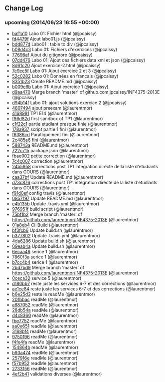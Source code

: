 ## Change Log

### upcoming (2014/06/23 16:55 +00:00)
- [baf1a10](https://github.com/laurentmor/INF4375-2013E/commit/baf1a102e43e852b5822aaa3bfa21eb9e8d374e9) Labo 01: Fichier html (@jpcaissy)
- [fd4479f](https://github.com/laurentmor/INF4375-2013E/commit/fd4479fecb23a56c7fe3e82e80545b19ee290cbc) Ajout labo01.js (@jpcaissy)
- [bdd877d](https://github.com/laurentmor/INF4375-2013E/commit/bdd877de5296d62d892a3724826b7f1330d867e1) Labo01 : table to div (@jpcaissy)
- [b08d4c3](https://github.com/laurentmor/INF4375-2013E/commit/b08d4c32fae84ab936e954c7d2a7cedd2fca2384) Labo 01: Fichiers d'exercices (@jpcaissy)
- [77696af](https://github.com/laurentmor/INF4375-2013E/commit/77696af28b312c1fae6f42c0a899d92c430e5cbe) Ajout du gitignore (@jpcaissy)
- [07dd476](https://github.com/laurentmor/INF4375-2013E/commit/07dd4762407904319f3621436c01d81707a9d13a) Labo 01: Ajout des fichiers data xml et json (@jpcaissy)
- [8d61c20](https://github.com/laurentmor/INF4375-2013E/commit/8d61c2018032ea4b0b533f2b32627057f8e5a23c) Ajout exercice-2.html (@jpcaissy)
- [7c9cc5f](https://github.com/laurentmor/INF4375-2013E/commit/7c9cc5f3db6fbb7b6b2411cfa17c9de1683ee373) Labo 01: Ajout exercice 2 et 3 (@jpcaissy)
- [52c0282](https://github.com/laurentmor/INF4375-2013E/commit/52c02824c7a64c51d56150d9ae4ee8723520e729) Labo 01: Données en français (@jpcaissy)
- [8351b23](https://github.com/laurentmor/INF4375-2013E/commit/8351b23a4f613d1b1283d767855372a4d60db057) Create README.md (@jpcaissy)
- [b009e6b](https://github.com/laurentmor/INF4375-2013E/commit/b009e6b14e158a78b9c4cdd5c926d973f30b54b0) Labo 01: Ajout exercice 1 (@jpcaissy)
- [d9aa470](https://github.com/laurentmor/INF4375-2013E/commit/d9aa470f988b2c2c92332b9302a804f17811245c) Merge branch 'master' of github.com:jpcaissy/INF4375-2013E (@jpcaissy)
- [d94b14f](https://github.com/laurentmor/INF4375-2013E/commit/d94b14f9637b88c2aff0442a1d9bc0a9d3e09668) Labo 01: ajout solutions exercice 2 (@jpcaissy)
- [4807494](https://github.com/laurentmor/INF4375-2013E/commit/48074942da2ab2f3e1bfd4c32faf7508d67dd379) ajout preexam (@laurentmor)
- [4168981](https://github.com/laurentmor/INF4375-2013E/commit/4168981b610ddfb6f7cb7f337f5c12376392d55d) TP1 E14 (@laurentmor)
- [f86d82d](https://github.com/laurentmor/INF4375-2013E/commit/f86d82dd87bd56c238db946d48f48f952380da20) first sandbox of TP1 (@laurentmor)
- [c1f22c1](https://github.com/laurentmor/INF4375-2013E/commit/c1f22c1ee3c548f30275edd5a96bb655ffc69203) partie etudiant presque finie (@laurentmor)
- [178a937](https://github.com/laurentmor/INF4375-2013E/commit/178a93704b1037aee5a558607b495e55a633f6eb) script partie 1 fini (@laurentmor)
- [f6386cd](https://github.com/laurentmor/INF4375-2013E/commit/f6386cdc76c1524931608a10c0177059804ed1bf) Paratiquement fini (@laurentmor)
- [2c485a6](https://github.com/laurentmor/INF4375-2013E/commit/2c485a62feadbbff279c349ae94d4444fad4b228) fini (@laurentmor)
- [588743a](https://github.com/laurentmor/INF4375-2013E/commit/588743a32267fdbd8dac054925140e5aa22291ea) README.md (@laurentmor)
- [722c715](https://github.com/laurentmor/INF4375-2013E/commit/722c715b0f3b78d34aa7ce7ad07755d9f625d4f3) package.json (@laurentmor)
- [fbae002](https://github.com/laurentmor/INF4375-2013E/commit/fbae0029afc898cd14c2dbe9230f0601577584a3) petite correction (@laurentmor)
- [7c4c007](https://github.com/laurentmor/INF4375-2013E/commit/7c4c007123b016cf930df9efdee11b0a9f7d4cc8) correction (@laurentmor)
- [24b5958](https://github.com/laurentmor/INF4375-2013E/commit/24b59587d090abe1e58632d3dd5d01a5ec0a5133) corrections post TP1 integration directe de la liste d'etudiants dans COURS (@laurentmor)
- [caa37bf](https://github.com/laurentmor/INF4375-2013E/commit/caa37bfde464eec12dba0ad790c4f5906685ee49) Update README.md (@laurentmor)
- [d73c876](https://github.com/laurentmor/INF4375-2013E/commit/d73c8766c58dbc837d9dd2519fd778a59f3685d2) corrections post TP1 integration directe de la liste d'etudiants dans COURS (@laurentmor)
- [f91d0ef](https://github.com/laurentmor/INF4375-2013E/commit/f91d0efa3ceb1b1b2bba9e5db0a03bc6ab5d4a24) config travis (@laurentmor)
- [0857197](https://github.com/laurentmor/INF4375-2013E/commit/0857197b86c6330e5daca6bd430d458d830a5401) Update README.md (@laurentmor)
- [c4b135b](https://github.com/laurentmor/INF4375-2013E/commit/c4b135b68daff25ff21c12a5b40bd28a9aa19a25) Update .travis.yml (@laurentmor)
- [976951f](https://github.com/laurentmor/INF4375-2013E/commit/976951fa11903479d59d3439630dcfd53a9fbf0a) build script (@laurentmor)
- [75bf1b2](https://github.com/laurentmor/INF4375-2013E/commit/75bf1b21f10755f1b0250c71de7e708983e3781f) Merge branch 'master' of https://github.com/laurentmor/INF4375-2013E (@laurentmor)
- [01a8eb4](https://github.com/laurentmor/INF4375-2013E/commit/01a8eb4bcf711aca4ca42124fed843419a53e748) CI-Build (@laurentmor)
- [bf3fcb6](https://github.com/laurentmor/INF4375-2013E/commit/bf3fcb6fe60bd6ade61a33335c91ec638b36570b) Update build.sh (@laurentmor)
- [b377802](https://github.com/laurentmor/INF4375-2013E/commit/b377802d8fa0af93d8890636b66fb3acd5f1eb33) Update .travis.yml (@laurentmor)
- [4da6286](https://github.com/laurentmor/INF4375-2013E/commit/4da6286ca01c6892536cbf05f3a175e7346b9e89) Update build.sh (@laurentmor)
- [09eab4a](https://github.com/laurentmor/INF4375-2013E/commit/09eab4ab58d6bff7cfe6a1dc1d436027a2e54051) Update build.sh (@laurentmor)
- [6ecaa46](https://github.com/laurentmor/INF4375-2013E/commit/6ecaa46042669332af8d740bd6d2b124f6111b16) serice 1 (@laurentmor)
- [7860f3a](https://github.com/laurentmor/INF4375-2013E/commit/7860f3ab39631e5b61a82b46dd8b44979ef0e05c) serice 1 (@laurentmor)
- [b7cc4b4](https://github.com/laurentmor/INF4375-2013E/commit/b7cc4b49983a3fdf2cf0637a15e8657eb66e96bb) serice 1 (@laurentmor)
- [2bd7bd9](https://github.com/laurentmor/INF4375-2013E/commit/2bd7bd9f16c65886607df4393ed21773c41cf772) Merge branch 'master' of https://github.com/laurentmor/INF4375-2013E (@laurentmor)
- [0ceca32](https://github.com/laurentmor/INF4375-2013E/commit/0ceca32666429f584dc8fdc19d5c729d75956481) service 5 (@laurentmor)
- [d180bb7](https://github.com/laurentmor/INF4375-2013E/commit/d180bb7e248c3040d3b6732df3d03072a3855bd2) reste juste les services 6-7 et des corrections (@laurentmor)
- [ae1ce84](https://github.com/laurentmor/INF4375-2013E/commit/ae1ce842cc8ba9619789a07b2771402142fd117d) reste juste les services 6-7 et des corrections (@laurentmor)
- [b6e25d2](https://github.com/laurentmor/INF4375-2013E/commit/b6e25d285cc1e62e25d4fc11e053519c81dc4360) reste le readMe (@laurentmor)
- [201bbac](https://github.com/laurentmor/INF4375-2013E/commit/201bbac13b5ffff67a8c8dd0eef55e84dfccef5b) readMe (@laurentmor)
- [a687052](https://github.com/laurentmor/INF4375-2013E/commit/a687052fe6db01704f6bfd76b6107e631df8fbe0) readMe (@laurentmor)
- [28db54a](https://github.com/laurentmor/INF4375-2013E/commit/28db54ae3e5be0fc037733fc41be50a973509823) readMe (@laurentmor)
- [d4c8360](https://github.com/laurentmor/INF4375-2013E/commit/d4c836074faf51e7c0c0187347417c46235a937b) readMe (@laurentmor)
- [fbe7752](https://github.com/laurentmor/INF4375-2013E/commit/fbe7752b5265a65ab396812e047ceada59184f9d) readMe (@laurentmor)
- [aa0e651](https://github.com/laurentmor/INF4375-2013E/commit/aa0e65185df6ced2e2267be88a8e1ffeef21929c) readMe (@laurentmor)
- [3168bf4](https://github.com/laurentmor/INF4375-2013E/commit/3168bf4e25ccd33ec2b7c2b02a6590dbe2e5e117) readMe (@laurentmor)
- [9750196](https://github.com/laurentmor/INF4375-2013E/commit/9750196ac4343f544c8b34f30d12dd7fe09a2b51) readMe (@laurentmor)
- [f4fe4fa](https://github.com/laurentmor/INF4375-2013E/commit/f4fe4fa3897391955746d1d5ce2cca25b0f0d911) readMe (@laurentmor)
- [154864b](https://github.com/laurentmor/INF4375-2013E/commit/154864b6c91d7f5676dc05eaeb7389ffba4a8c85) readMe (@laurentmor)
- [b93a474](https://github.com/laurentmor/INF4375-2013E/commit/b93a4741220a4c8c868b28f8317e72ad4e73cefe) readMe (@laurentmor)
- [257916e](https://github.com/laurentmor/INF4375-2013E/commit/257916e5e4a0f5fbf3d4e3fe17cfd19968f4c1a8) readMe (@laurentmor)
- [f57b952](https://github.com/laurentmor/INF4375-2013E/commit/f57b9521c79329e83e68ac15f2d99041174e56ed) readMe (@laurentmor)
- [2733156](https://github.com/laurentmor/INF4375-2013E/commit/273315693da9c300d72d7addb65cc379b7f6b731) readMe (@laurentmor)
- [4ef2b41](https://github.com/laurentmor/INF4375-2013E/commit/4ef2b4127492cd89bea7fff15a3908fa81c2327c) validations diverses (@laurentmor)